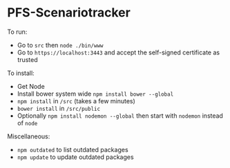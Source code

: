 # PFS-Scenariotracker

To run:
- Go to `src` then `node ./bin/www`
- Go to `https://localhost:3443` and accept the self-signed certificate as trusted

To install:
- Get Node
- Install bower system wide `npm install bower --global`
- `npm install` in `/src` (takes a few minutes)
- `bower install` in `/src/public`
- Optionally `npm install nodemon --global` then start with `nodemon` instead of `node`

Miscellaneous:
- `npm outdated` to list outdated packages
- `npm update` to update outdated packages